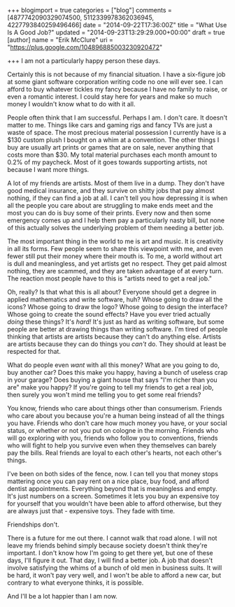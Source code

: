 +++
blogimport = true
categories = ["blog"]
comments = [4877742090329074500, 5112339978362036945, 4227793840259496466]
date = "2014-09-22T17:36:00Z"
title = "What Use Is A Good Job?"
updated = "2014-09-23T13:29:29.000+00:00"
draft = true
[author]
name = "Erik McClure"
uri = "https://plus.google.com/104896885003230920472"

+++
I am not a particularly happy person these days.

Certainly this is not because of my financial situation. I have a six-figure job at some giant software corporation writing code no one will ever see. I can afford to buy whatever tickles my fancy because I have no family to raise, or even a romantic interest. I could stay here for years and make so much money I wouldn't know what to do with it all.

People often think that I am successful. Perhaps I am. I don't care. It doesn't matter to me. Things like cars and gaming rigs and fancy TVs are just a waste of space. The most precious material possession I currently have is a $130 custom plush I bought on a whim at a convention. The other things I buy are usually art prints or games that are on sale, never anything that costs more than $30. My total material purchases each month amount to 0.2% of my paycheck. Most of it goes towards supporting artists, not because I want more things.

A lot of my friends are artists. Most of them live in a dump. They don't have good medical insurance, and they survive on shitty jobs that pay almost nothing, if they can find a job at all. I can't tell you how depressing it is when all the people you care about are struggling to make ends meet and the most you can do is buy some of their prints. Every now and then some emergency comes up and I help them pay a particularly nasty bill, but none of this actually solves the underlying problem of them needing a better job.

The most important thing in the world to me is art and music. It is creativity in all its forms. Few people seem to share this viewpoint with me, and even fewer still put their money where their mouth is. To me, a world without art is dull and meaningless, and yet artists get no respect. They get paid almost nothing, they are scammed, and they are taken advantage of at every turn. The reaction most people have to this is "artists need to get a real job."

Oh, really? Is that what this is all about? Everyone should get a degree in applied mathematics and write software, huh? Whose going to draw all the icons? Whose going to draw the logo? Whose going to design the interface? Whose going to create the sound effects? Have you ever tried actually *doing* these things? It's *hard!* It's just as hard as writing software, but some people are better at drawing things than writing software. I'm tired of people thinking that artists are artists because they can't do anything else. Artists are artists because they can do things you *can't* do. They should at least be respected for that.

What do people even *want* with all this money? What are you going to do, buy another car? Does this make you happy, having a bunch of useless crap in your garage? Does buying a giant house that says "I'm richer than you are" make you happy? If you're going to tell my friends to get a real job, then surely you won't mind me telling you to get some real friends?

You know, friends who care about things other than consumerism. Friends who care about you because you're a human being instead of all the things you have. Friends who don't care how much money you have, or your social status, or whether or not you put on cologne in the morning. Friends who will go exploring with you, friends who follow you to conventions, friends who will  fight to help you survive even when they themselves can barely pay the bills. Real friends are loyal to each other's hearts, not each other's things.

I've been on both sides of the fence, now. I can tell you that money stops mattering once you can pay rent on a nice place, buy food, and afford dentist appointments. Everything beyond that is meaningless and empty. It's just numbers on a screen. Sometimes it lets you buy an expensive toy for yourself that you wouldn't have been able to afford otherwise, but they are always just that - expensive toys. They fade with time.

Friendships don't.

There is a future for me out there. I cannot walk that road alone. I will not leave my friends behind simply because society doesn't think they're important. I don't know how I'm going to get there yet, but one of these days, I'll figure it out. That day, I will find a better job. A job that doesn't involve satisfying the whims of a bunch of old men in business suits. It will be hard, it won't pay very well, and I won't be able to afford a new car, but contrary to what everyone thinks, it is possible.

And I'll be a lot happier than I am now.
